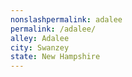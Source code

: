 ```yaml
---
﻿nonslashpermalink: adalee
permalink: /adalee/
alley: Adalee
city: Swanzey
state: New Hampshire
---
```

